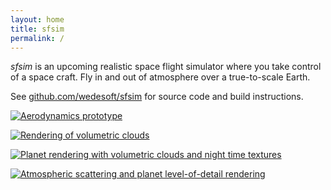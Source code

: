 ```yaml
---
layout: home
title: sfsim
permalink: /
---
```


*sfsim* is an upcoming realistic space flight simulator where you take control of a space craft.
Fly in and out of atmosphere over a true-to-scale Earth.

See [github.com/wedesoft/sfsim][1] for source code and build instructions.

[![Aerodynamics prototype](https://i.ytimg.com/vi/vmg0p5jawnY/hqdefault.jpg)](https://www.youtube.com/watch?v=vmg0p5jawnY)

[![Rendering of volumetric clouds](https://i.ytimg.com/vi/ierGCAhkxAU/hqdefault.jpg)](https://www.youtube.com/watch?v=ierGCAhkxAU)

[![Planet rendering with volumetric clouds and night time textures](https://i.ytimg.com/vi/2v3VOJMnPBI/hqdefault.jpg)](https://www.youtube.com/watch?v=2v3VOJMnPBI)

[![Atmospheric scattering and planet level-of-detail rendering](https://i.ytimg.com/vi/Ce3oWQflYOY/hqdefault.jpg)](https://www.youtube.com/watch?v=Ce3oWQflYOY)

[1]: https://github.com/wedesoft/sfsim
